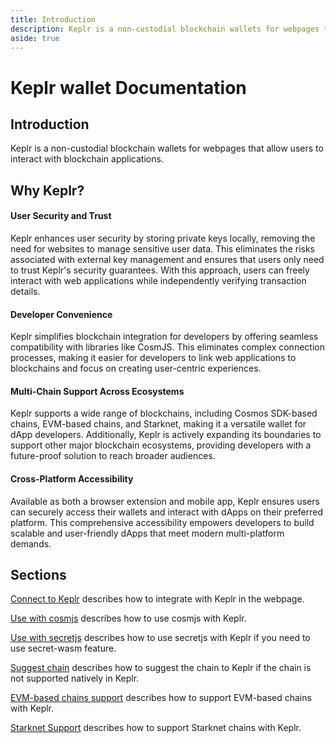 ```yaml
---
title: Introduction
description: Keplr is a non-custodial blockchain wallets for webpages that allow users to interact with blockchain applications.
aside: true
---
```


# Keplr wallet Documentation

## Introduction

Keplr is a non-custodial blockchain wallets for webpages that allow users to interact with blockchain applications.

## Why Keplr?

#### User Security and Trust
Keplr enhances user security by storing private keys locally, removing the need for websites to manage sensitive user data. This eliminates the risks associated with external key management and ensures that users only need to trust Keplr's security guarantees. With this approach, users can freely interact with web applications while independently verifying transaction details.

#### Developer Convenience
Keplr simplifies blockchain integration for developers by offering seamless compatibility with libraries like CosmJS. This eliminates complex connection processes, making it easier for developers to link web applications to blockchains and focus on creating user-centric experiences.

#### Multi-Chain Support Across Ecosystems
Keplr supports a wide range of blockchains, including Cosmos SDK-based chains, EVM-based chains, and Starknet, making it a versatile wallet for dApp developers. Additionally, Keplr is actively expanding its boundaries to support other major blockchain ecosystems, providing developers with a future-proof solution to reach broader audiences.

#### Cross-Platform Accessibility
Available as both a browser extension and mobile app, Keplr ensures users can securely access their wallets and interact with dApps on their preferred platform. This comprehensive accessibility empowers developers to build scalable and user-friendly dApps that meet modern multi-platform demands.

## Sections
[Connect to Keplr](../intro/index) describes how to integrate with Keplr in the webpage.  

[Use with cosmjs](../use-with/cosmjs) describes how to use cosmjs with Keplr.

[Use with secretjs](../use-with/secretjs) describes how to use secretjs with Keplr if you need to use secret-wasm feature.
  
[Suggest chain](../use-with/suggest-chain) describes how to suggest the chain to Keplr if the chain is not supported natively in Keplr.

[EVM-based chains support](../multi-ecosystem-support/evm) describes how to support EVM-based chains with Keplr.

[Starknet Support](../multi-ecosystem-support/starknet) describes how to support Starknet chains with Keplr.
